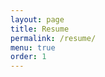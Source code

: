 ```yaml
---
layout: page
title: Resume
permalink: /resume/
menu: true
order: 1
---
```

<object data="/pages/docs/jp_resume.pdf" width="1000" height="1000" type='application/pdf'/>
